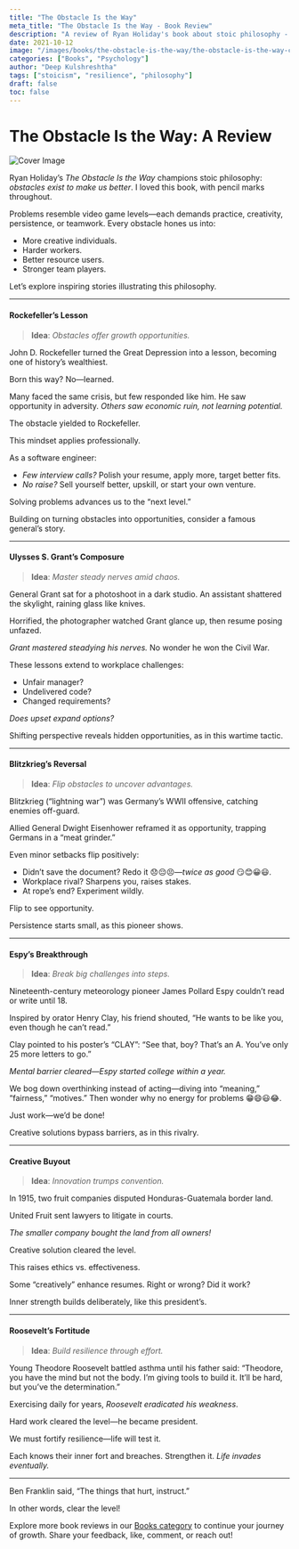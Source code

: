 ```yaml
---
title: "The Obstacle Is the Way"
meta_title: "The Obstacle Is the Way - Book Review"
description: "A review of Ryan Holiday's book about stoic philosophy - obstacles exist to make us better. Stories of Rockefeller, Grant, and others who turned challenges into opportunities."
date: 2021-10-12
image: "/images/books/the-obstacle-is-the-way/the-obstacle-is-the-way-cover.jpeg"
categories: ["Books", "Psychology"]
author: "Deep Kulshreshtha"
tags: ["stoicism", "resilience", "philosophy"]
draft: false
toc: false
---
```


# The Obstacle Is the Way: A Review

![Cover Image](/images/books/the-obstacle-is-the-way/the-obstacle-is-the-way-cover.jpeg)

Ryan Holiday’s *The Obstacle Is the Way* champions stoic philosophy: *obstacles exist to make us better*. I loved this book, with pencil marks throughout.

Problems resemble video game levels—each demands practice, creativity, persistence, or teamwork. Every obstacle hones us into:

- More creative individuals.
- Harder workers.
- Better resource users.
- Stronger team players.

Let’s explore inspiring stories illustrating this philosophy.

---

#### Rockefeller’s Lesson

> **Idea**: *Obstacles offer growth opportunities.*

John D. Rockefeller turned the Great Depression into a lesson, becoming one of history’s wealthiest.

Born this way? No—learned.

Many faced the same crisis, but few responded like him. He saw opportunity in adversity. *Others saw economic ruin, not learning potential.*

The obstacle yielded to Rockefeller.

This mindset applies professionally.

As a software engineer:

- *Few interview calls?* Polish your resume, apply more, target better fits.
- *No raise?* Sell yourself better, upskill, or start your own venture.

Solving problems advances us to the “next level.”

Building on turning obstacles into opportunities, consider a famous general’s story.

---

#### Ulysses S. Grant’s Composure

> **Idea**: *Master steady nerves amid chaos.*

General Grant sat for a photoshoot in a dark studio. An assistant shattered the skylight, raining glass like knives.

Horrified, the photographer watched Grant glance up, then resume posing unfazed.

*Grant mastered steadying his nerves.* No wonder he won the Civil War.

These lessons extend to workplace challenges:

- Unfair manager?
- Undelivered code?
- Changed requirements?

*Does upset expand options?*

Shifting perspective reveals hidden opportunities, as in this wartime tactic.

---

#### Blitzkrieg’s Reversal

> **Idea**: *Flip obstacles to uncover advantages.*

Blitzkrieg (“lightning war”) was Germany’s WWII offensive, catching enemies off-guard.

Allied General Dwight Eisenhower reframed it as opportunity, trapping Germans in a “meat grinder.”

Even minor setbacks flip positively:

- Didn’t save the document? Redo it 😞😔😣—*twice as good* 😏😊😀😃.
- Workplace rival? Sharpens you, raises stakes.
- At rope’s end? Experiment wildly.

Flip to see opportunity.

Persistence starts small, as this pioneer shows.

---

#### Espy’s Breakthrough

> **Idea**: *Break big challenges into steps.*

Nineteenth-century meteorology pioneer James Pollard Espy couldn’t read or write until 18.

Inspired by orator Henry Clay, his friend shouted, “He wants to be like you, even though he can’t read.”

Clay pointed to his poster’s “CLAY”: “See that, boy? That’s an A. You’ve only 25 more letters to go.”

*Mental barrier cleared—Espy started college within a year.*

We bog down overthinking instead of acting—diving into “meaning,” “fairness,” “motives.” Then wonder why no energy for problems 😁😄😃😂.

Just work—we’d be done!

Creative solutions bypass barriers, as in this rivalry.

---

#### Creative Buyout

> **Idea**: *Innovation trumps convention.*

In 1915, two fruit companies disputed Honduras-Guatemala border land.

United Fruit sent lawyers to litigate in courts.

*The smaller company bought the land from all owners!*

Creative solution cleared the level.

This raises ethics vs. effectiveness.

Some “creatively” enhance resumes. Right or wrong? Did it work?

Inner strength builds deliberately, like this president’s.

---

#### Roosevelt’s Fortitude

> **Idea**: *Build resilience through effort.*

Young Theodore Roosevelt battled asthma until his father said: “Theodore, you have the mind but not the body. I’m giving tools to build it. It’ll be hard, but you’ve the determination.”

Exercising daily for years, *Roosevelt eradicated his weakness*.

Hard work cleared the level—he became president.

We must fortify resilience—life will test it.

Each knows their inner fort and breaches. Strengthen it. *Life invades eventually.*

---

Ben Franklin said, “The things that hurt, instruct.”

In other words, clear the level!

Explore more book reviews in our [Books category](#) to continue your journey of growth. Share your feedback, like, comment, or reach out!






